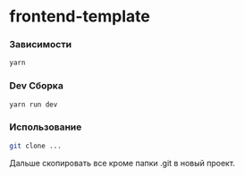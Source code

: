 frontend-template
========

### Зависимости
```bash
yarn
```

### Dev Сборка
```bash
yarn run dev
```

### Использование
```bash
git clone ...
```
Дальше скопировать все кроме папки .git в новый проект.
